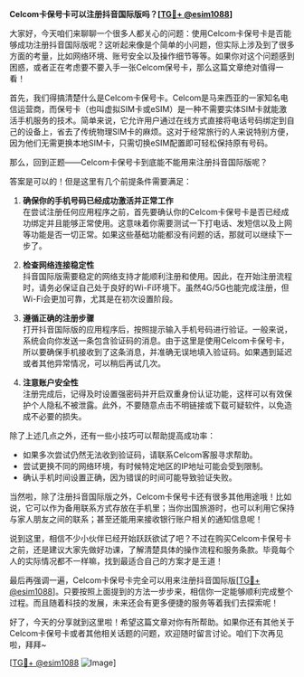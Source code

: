 **Celcom卡保号卡可以注册抖音国际版吗？[[TG💪+ @esim1088](https://t.me/s/esim1088)]**

大家好，今天咱们来聊聊一个很多人都关心的问题：使用Celcom卡保号卡是否能够成功注册抖音国际版呢？这听起来像是个简单的小问题，但实际上涉及到了很多方面的考量，比如网络环境、账号安全以及操作细节等等。如果你对这个问题感到困惑，或者正在考虑要不要入手一张Celcom保号卡，那么这篇文章绝对值得一看！

首先，我们得搞清楚什么是Celcom卡保号卡。Celcom是马来西亚的一家知名电信运营商，而保号卡（也叫虚拟SIM卡或eSIM）是一种不需要实体SIM卡就能激活手机服务的技术。简单来说，它允许用户通过在线方式直接将电话号码绑定到自己的设备上，省去了传统物理SIM卡的麻烦。这对于经常旅行的人来说特别方便，因为他们无需更换本地SIM卡，只需切换eSIM配置即可轻松保持原有号码。

那么，回到正题——Celcom卡保号卡到底能不能用来注册抖音国际版呢？

答案是可以的！但是这里有几个前提条件需要满足：

1. **确保你的手机号码已经成功激活并正常工作**  
   在尝试注册任何应用程序之前，首先要确认你的Celcom卡保号卡是否已经成功绑定并且能够正常使用。这意味着你需要测试一下打电话、发短信以及上网等功能是否一切正常。如果这些基础功能都没有问题的话，那就可以继续下一步了。

2. **检查网络连接稳定性**  
   抖音国际版需要稳定的网络支持才能顺利注册和使用。因此，在开始注册流程时，请务必保证自己处于良好的Wi-Fi环境下。虽然4G/5G也能完成注册，但Wi-Fi会更加可靠，尤其是在初次设置阶段。

3. **遵循正确的注册步骤**  
   打开抖音国际版的应用程序后，按照提示输入手机号码进行验证。一般来说，系统会向你发送一条包含验证码的消息。由于这里是使用Celcom卡保号卡，所以要确保手机接收到了这条消息，并准确无误地填入验证码。如果遇到延迟或者其他异常情况，可以稍后再试几次。

4. **注意账户安全性**  
   注册完成后，记得及时设置强密码并开启双重身份认证功能，这样可以有效保护个人隐私不被泄露。此外，不要随意点击不明链接或下载可疑软件，以免造成不必要的损失。

除了上述几点之外，还有一些小技巧可以帮助提高成功率：

- 如果多次尝试仍然无法收到验证码，请联系Celcom客服寻求帮助。
- 尝试更换不同的网络环境，有时候特定地区的IP地址可能会受到限制。
- 确认手机时间设置正确，因为错误的时间可能导致验证失败。

当然啦，除了注册抖音国际版之外，Celcom卡保号卡还有很多其他用途哦！比如说，它可以作为备用联系方式存放在手机里；当你出国旅游时，也可以利用它保持与家人朋友之间的联系；甚至还能用来接收银行账户相关的通知信息呢！

说到这里，相信不少小伙伴已经开始跃跃欲试了吧？不过在购买Celcom卡保号卡之前，还是建议大家先做好功课，了解清楚具体的操作流程和服务条款。毕竟每个人的实际情况都不一样嘛，找到最适合自己的方案才是王道！

最后再强调一遍，Celcom卡保号卡完全可以用来注册抖音国际版[[TG💪+ @esim1088](https://t.me/s/esim1088)]。只要按照上面提到的方法一步步来，相信你一定能够顺利完成整个过程。而且随着科技的发展，未来还会有更多便捷的服务等着我们去探索呢！

好了，今天的分享就到这里啦！希望这篇文章对你有所帮助。如果你还有其他关于Celcom卡保号卡或者其他相关话题的问题，欢迎随时留言讨论。咱们下次再见啦，拜拜~

[[TG💪+ @esim1088](https://t.me/s/esim1088) ![Image](https://i.postimg.cc/4NQfJmqS/Snipaste-2025-05-13-00-14-12.png)]